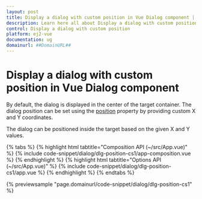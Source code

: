 ```yaml
---
layout: post
title: Display a dialog with custom position in Vue Dialog component | Syncfusion
description: Learn here all about Display a dialog with custom position in Syncfusion Vue Dialog component of Syncfusion Essential JS 2 and more.
control: Display a dialog with custom position 
platform: ej2-vue
documentation: ug
domainurl: ##DomainURL##
---
```


# Display a dialog with custom position in Vue Dialog component

By default, the dialog is displayed in the center of the target container. The dialog position can be set using the [position](https://ej2.syncfusion.com/vue/documentation/api/dialog/#position) property by providing custom X and Y coordinates.

The dialog can be positioned inside the target based on the given X and Y values.

{% tabs %}
{% highlight html tabtitle="Composition API (~/src/App.vue)" %}
{% include code-snippet/dialog/dlg-position-cs1/app-composition.vue %}
{% endhighlight %}
{% highlight html tabtitle="Options API (~/src/App.vue)" %}
{% include code-snippet/dialog/dlg-position-cs1/app.vue %}
{% endhighlight %}
{% endtabs %}
        
{% previewsample "page.domainurl/code-snippet/dialog/dlg-position-cs1" %}